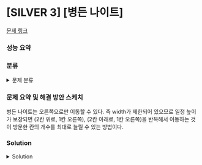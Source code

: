 # [SILVER 3] [병든 나이트]

[문제 링크](https://www.acmicpc.net/problem/1783) 

### 성능 요약

### 분류

<details><summary>문제 분류</summary> 

[그리디 알고리즘]

</details>

### 문제 요약 및 해결 방안 스케치

병든 나이트는 오른쪽으로만 이동할 수 있다. 즉 width가 제한되어 있으므로 일정 높이가 보장되면 (2칸 위로, 1칸 오른쪽), (2칸 아래로, 1칸 오른쪽)을 반복해서 이동하는 것이 방문한 칸의 개수를 최대로 늘릴 수 있는 방법이다. 

### Solution

<details><summary>Solution</summary> 

[Source Code]

</details>
